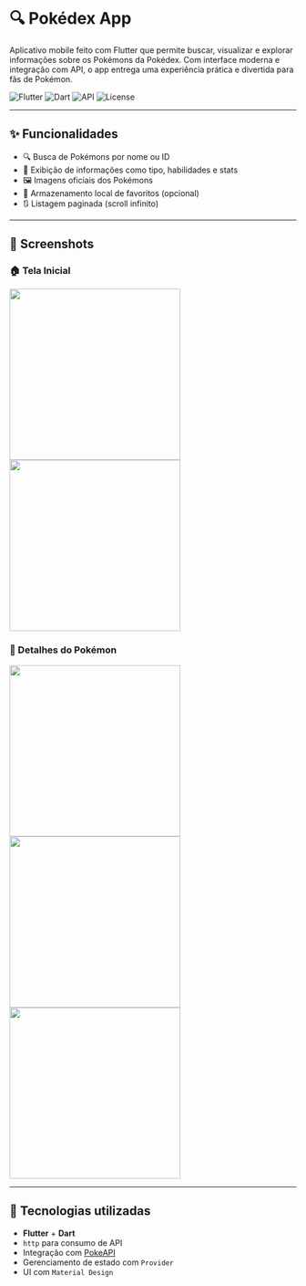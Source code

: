 # 🔍 Pokédex App

Aplicativo mobile feito com Flutter que permite buscar, visualizar e explorar informações sobre os Pokémons da Pokédex. Com interface moderna e integração com API, o app entrega uma experiência prática e divertida para fãs de Pokémon.

![Flutter](https://img.shields.io/badge/Flutter-02569B?style=flat-square&logo=flutter&logoColor=white)
![Dart](https://img.shields.io/badge/Dart-0175C2?style=flat-square&logo=dart&logoColor=white)
![API](https://img.shields.io/badge/API-pokeapi.co-red?style=flat-square)
![License](https://img.shields.io/badge/license-MIT-green?style=flat-square)

---

## ✨ Funcionalidades

- 🔍 Busca de Pokémons por nome ou ID
- 📄 Exibição de informações como tipo, habilidades e stats
- 🖼️ Imagens oficiais dos Pokémons
- 💾 Armazenamento local de favoritos (opcional)
- 🔃 Listagem paginada (scroll infinito)

---

## 📸 Screenshots



### 🏠 Tela Inicial
<img src="pokemon 1.png" width="300" />

<img src="pokemon 2.png" width="300" />

### 📃 Detalhes do Pokémon

<img src="pokemon 3.png" width="300" />

<img src="pokemon 4.png" width="300" />

<img src="pokemon 5.png" width="300" />

---

## 🚀 Tecnologias utilizadas

- **Flutter** + **Dart**
- `http` para consumo de API
- Integração com [PokeAPI](https://pokeapi.co/)
- Gerenciamento de estado com `Provider`
- UI com `Material Design`

